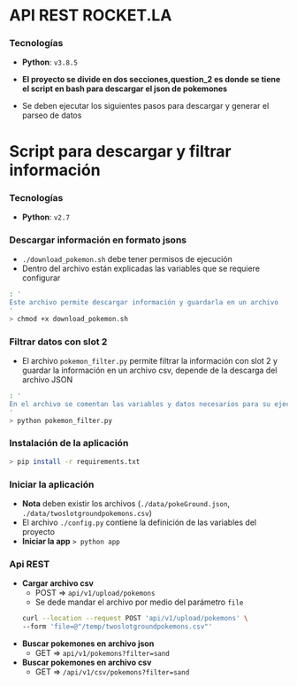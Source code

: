 # API REST ROCKET.LA

### Tecnologías
* **Python**: `v3.8.5`


* **El proyecto se divide en dos secciones,question_2 es donde se tiene  el script en bash para descargar el json de pokemones**
* Se deben ejecutar los siguientes pasos para descargar y generar el parseo de datos

# Script para descargar y filtrar información

### Tecnologías
* **Python**: `v2.7`


### Descargar información en formato jsons
* `./download_pokemon.sh` debe tener permisos de ejecución
* Dentro del archivo están explicadas las variables que se requiere configurar
```bash
: '
Este archivo permite descargar información y guardarla en un archivo
'
> chmod +x download_pokemon.sh
```

### Filtrar datos con slot 2
* El archivo `pokemon_filter.py` permite filtrar la información con slot 2 y guardar la información
en un archivo csv, depende de la descarga del archivo JSON
```bash
: '
En el archivo se comentan las variables y datos necesarios para su ejecución
'
> python pokemon_filter.py
```



### Instalación de la aplicación
```bash
> pip install -r requirements.txt
```


### Iniciar la aplicación
* **Nota** deben existir los archivos (`./data/pokeGround.json`, `./data/twoslotgroundpokemons.csv`)
* El archivo `./config.py` contiene la definición de las variables del proyecto
* **Iniciar la app** `> python app`


### Api REST
* **Cargar archivo csv**
    * POST => `api/v1/upload/pokemons`
    * Se dede mandar el archivo por medio del parámetro `file`
    ```bash
    curl --location --request POST 'api/v1/upload/pokemons' \
    --form 'file=@"/temp/twoslotgroundpokemons.csv"'
    ```
* **Buscar pokemones en archivo json**
    * GET => `api/v1/pokemons?filter=sand`
* **Buscar pokemones en archivo csv**
    * GET => `/api/v1/csv/pokemons?filter=sand`